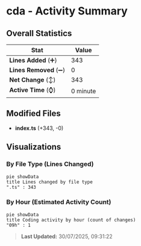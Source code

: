 # cda - Activity Summary 

## Overall Statistics

| Stat                   | Value                                                             |
| ---------------------- | ----------------------------------------------------------------- |
| **Lines Added** (➕)   | 343                                          |
| **Lines Removed** (➖) | 0                                        |
| **Net Change** (↕)    | 343                |
| **Active Time** (⌚)   | 0 minute |


## Modified Files
- **index.ts** (+343, -0)

## Visualizations

### By File Type (Lines Changed)

```mermaid
pie showData
title Lines changed by file type
".ts" : 343
```

### By Hour (Estimated Activity Count)

```mermaid
pie showData
title Coding activity by hour (count of changes)
"09h" : 1
```


> **Last Updated:** 30/07/2025, 09:31:22